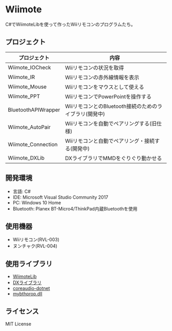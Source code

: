 # Wiimote

C#でWiimoteLibを使って作ったWiiリモコンのプログラムたち。

## プロジェクト

|プロジェクト|内容|
|---|---|
|Wiimote_IOCheck    |Wiiリモコンの状況を取得                              |
|Wiimote_IR         |Wiiリモコンの赤外線情報を表示                        |
|Wiimote_Mouse      |Wiiリモコンをマウスとして使える                       |
|Wiimote_PPT        |WiiリモコンでPowerPointを操作する                   |
|BluetoothAPIWrapper|WiiリモコンとのBluetooth接続のためのライブラリ(開発中)|
|Wiimote_AutoPair   |Wiiリモコンを自動でペアリングする(旧仕様)            |
|Wiimote_Connection |Wiiリモコンと自動でペアリング・接続する(開発中)         |
|Wiimote_DXLib      |DXライブラリでMMDをぐりぐり動かせる                   |

## 開発環境

- 言語: C#
- IDE: Microsoft Visual Studio Community 2017
- PC: Windows 10 Home
- Bluetooth: Planex BT-Micro4/ThinkPad内蔵Bluetoothを使用

## 使用機器

- Wiiリモコン(RVL-003)
- ヌンチャク(RVL-004)

## 使用ライブラリ

- [WiimoteLib](https://wiimotelib.codeplex.com/)
- [DXライブラリ](http://dxlib.o.oo7.jp/)
- [coreaudio-dotnet](https://github.com/ThiefMaster/coreaudio-dotnet)
- [mybthprop.dll](http://tyche.pu-toyama.ac.jp/~a-urasim/wiimote/)

## ライセンス

MIT License
